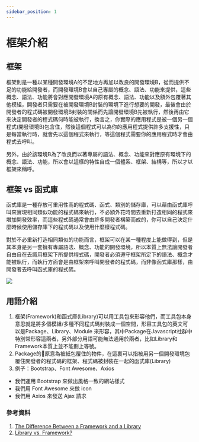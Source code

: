 ```yaml
---
sidebar_position: 1
---
```


# 框架介紹

## 框架

框架則是一種以某種開發環境A的不足地方再加以改良的開發環境B，從而提供不足的功能給開發者，而開發環境B會以自己專屬的概念、語法、功能來提供，這些概念、語法、功能將會對應開發環境A的原有概念、語法、功能以及額外包覆著其他模組，開發者只需要在被開發環境B封裝的環境下進行想要的開發，最後會由於開發者的程式碼被開發環境B封裝的關係而先讓開發環境B先被執行，然後再由它來決定開發者的程式碼何時能被執行，換言之，你實際的應用程式是被一個另一個程式(開發環境B)包含住，然後這個程式可以為你的應用程式提供許多支援性，只是每當執行時，就會先以這個程式來執行，等這個程式需要你的應用程式時才會由程式去呼叫。

另外，由於該環境B為了改良而以著專屬的語法、概念、功能來對應原有環境下的概念、語法、功能，所以會以這樣的特性自成一個體系、框架、結構等，所以才以框架來稱呼。

## 框架 vs 函式庫

函式庫是一種存放可重用性高的程式碼、函式、類別的儲存庫，可以藉由函式庫呼叫來實現相同類似功能的程式碼來執行，不必額外花時間去重新打造相同的程式來增加開發效率，而這些程式碼通常會由許多開發者構築而成的，你可以自己決定什麼時候使用儲存庫下的程式碼以及使用什麼樣程式碼。

對於不必重新打造相同類似的功能而言，框架可以在某一種程度上能做得到，但是其本身是另一套擁有專屬語法、概念、功能的開發環境，所以本質上無法讓開發者自由自在去調用框架下所提供程式碼，開發者必須遵守框架所定下的語法、概念才能被執行，而執行方面會是由框架來呼叫開發者的程式碼，而非像函式庫那樣，由開發者去呼叫函式庫的程式碼。

![](https://res.cloudinary.com/dqfxgtyoi/image/upload/v1634139009/blog/SE/frameworkVSLibrary_twgjx3.png)

## 用語介紹
1. 框架(Framework)和函式庫(Library)可以用工具包來形容他們，而工具包本身意思就是將多個模組/多種不同程式碼封裝成一個空間，形容工具包的英文可以是Package、Library、Module 來形容，其中Package在Javascript社群中特別常形容這兩者，另外部分用語可能無法通用於兩者，比如Library和Framework本質上並不能劃上等號。
2. Package的原意為被紙包覆住的物件，在這裏可以指被用另一個開發環境包覆住開發者的程式碼的框架、程式碼被封裝在一起的函式庫(Library)
3. 例子：Bootstrap、Font Awesome、Axios
 - 我們運用 Bootstrap 來做出風格一致的網站樣式
 - 我們用 Font Awesome 來做 icon
 - 我們用 Axios 來發送 Ajax 請求

### 參考資料
1. [The Difference Between a Framework and a Library](https://www.freecodecamp.org/news/the-difference-between-a-framework-and-a-library-bd133054023f/)
2. [Library vs. Framework?](https://www.programcreek.com/2011/09/what-is-the-difference-between-a-java-library-and-a-framework/)